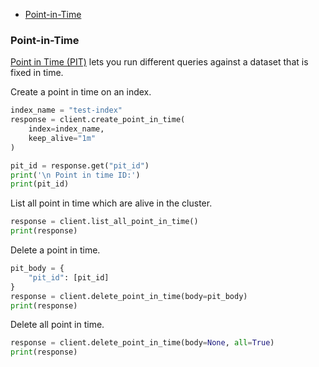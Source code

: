 - [Point-in-Time](#point-in-time)

### Point-in-Time

[Point in Time (PIT)](https://opensearch.org/docs/latest/search-plugins/point-in-time/) lets you run different queries against a dataset that is fixed in time.

Create a point in time on an index.

```python
index_name = "test-index"
response = client.create_point_in_time(
    index=index_name,
    keep_alive="1m"
)

pit_id = response.get("pit_id")
print('\n Point in time ID:')
print(pit_id)
```

List all point in time which are alive in the cluster.

```python
response = client.list_all_point_in_time()
print(response)
```

Delete a point in time.

```python
pit_body = {
    "pit_id": [pit_id]
}
response = client.delete_point_in_time(body=pit_body)
print(response)
```

Delete all point in time.

```python
response = client.delete_point_in_time(body=None, all=True)
print(response)
```
